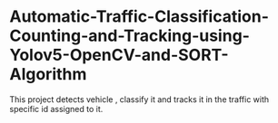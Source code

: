 # Automatic-Traffic-Classification-Counting-and-Tracking-using-Yolov5-OpenCV-and-SORT-Algorithm
This project detects vehicle , classify it and tracks it in the traffic with specific id assigned to it.
